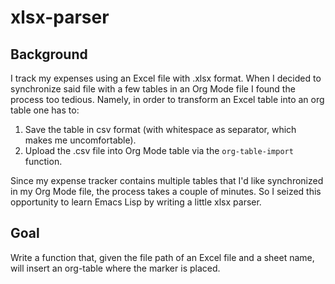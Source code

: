 # xlsx-parser

## Background

I track my expenses using an Excel file with .xlsx format. When I decided to synchronize said file with a few tables in an Org Mode file I found the process too tedious. Namely, in order to transform an Excel table into an org table one has to:
1. Save the table in csv format (with whitespace as separator, which makes me uncomfortable).
2. Upload the .csv file into Org Mode table via the `org-table-import` function.

Since my expense tracker contains multiple tables that I'd like synchronized in my Org Mode file, the process takes a couple of minutes. So I seized this opportunity to learn Emacs Lisp by writing a little xlsx parser.

## Goal

Write a function that, given the file path of an Excel file and a sheet name, will insert an org-table where the marker is placed.